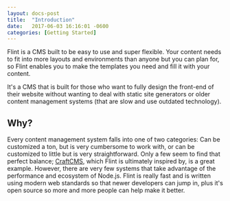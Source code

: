 ```yaml
---
layout: docs-post
title:  "Introduction"
date:   2017-06-03 16:16:01 -0600
categories: [Getting Started]
---
```

Flint is a CMS built to be easy to use and super flexible. Your content needs to fit into more layouts and environments than anyone but you can plan for, so Flint enables you to make the templates you need and fill it with your content.

It's a CMS that is built for those who want to fully design the front-end of their website without wanting to deal with static site generators or older content management systems (that are slow and use outdated technology).

## Why?

Every content management system falls into one of two categories: Can be customized a ton, but is very cumbersome to work with, or can be customized to little but is very straightforward. Only a few seem to find that perfect balance; [CraftCMS](https://craftcms.com), which Flint is ultimately inspired by, is a great example. However, there are very few systems that take advantage of the performance and ecosystem of Node.js. Flint is really fast and is written using modern web standards so that newer developers can jump in, plus it's open source so more and more people can help make it better.

